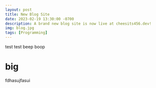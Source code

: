 ```yaml
---
layout: post
title: New Blog Site
date: 2023-02-19 13:30:00 -0700
description: A brand new blog site is now live at cheesits456.dev!
img: blog.jpg
tags: [Programming]
---
```

test test beep boop

# big

fdhasujfasui